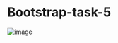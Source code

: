 # Bootstrap-task-5

![image](https://github.com/amanraza202/Bootstrap-task-5/assets/80668893/0c6ed6bf-91f8-4c47-9f0a-f9601e41f220)
